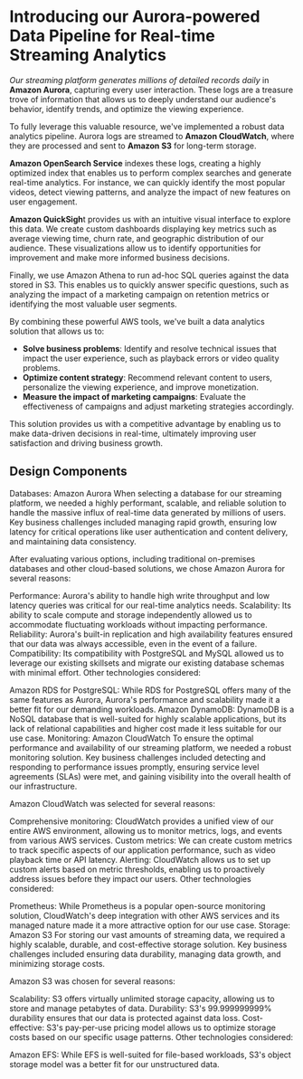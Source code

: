 # Introducing our Aurora-powered Data Pipeline for Real-time Streaming Analytics

*Our streaming platform generates millions of detailed records daily* in **Amazon Aurora**, capturing every user interaction. These logs are a treasure trove of information that allows us to deeply understand our audience's behavior, identify trends, and optimize the viewing experience. 

To fully leverage this valuable resource, we've implemented a robust data analytics pipeline. Aurora logs are streamed to **Amazon CloudWatch**, where they are processed and sent to **Amazon S3** for long-term storage. 
 
**Amazon OpenSearch Service** indexes these logs, creating a highly optimized index that enables us to perform complex searches and generate real-time analytics. For instance, we can quickly identify the most popular videos, detect viewing patterns, and analyze the impact of new features on user engagement.

**Amazon QuickSigh**t provides us with an intuitive visual interface to explore this data. We create custom dashboards displaying key metrics such as average viewing time, churn rate, and geographic distribution of our audience. These visualizations allow us to identify opportunities for improvement and make more informed business decisions.

Finally, we use Amazon Athena to run ad-hoc SQL queries against the data stored in S3. This enables us to quickly answer specific questions, such as analyzing the impact of a marketing campaign on retention metrics or identifying the most valuable user segments.

By combining these powerful AWS tools, we've built a data analytics solution that allows us to:

- **Solve business problems**: Identify and resolve technical issues that impact the user experience, such as playback errors or video quality problems.
- **Optimize content strategy**: Recommend relevant content to users, personalize the viewing experience, and improve monetization.
- **Measure the impact of marketing campaigns**: Evaluate the effectiveness of campaigns and adjust marketing strategies accordingly.

This solution provides us with a competitive advantage by enabling us to make data-driven decisions in real-time, ultimately improving user satisfaction and driving business growth.

## Design Components

Databases: Amazon Aurora
When selecting a database for our streaming platform, we needed a highly performant, scalable, and reliable solution to handle the massive influx of real-time data generated by millions of users. Key business challenges included managing rapid growth, ensuring low latency for critical operations like user authentication and content delivery, and maintaining data consistency.

After evaluating various options, including traditional on-premises databases and other cloud-based solutions, we chose Amazon Aurora for several reasons:

Performance: Aurora's ability to handle high write throughput and low latency queries was critical for our real-time analytics needs.
Scalability: Its ability to scale compute and storage independently allowed us to accommodate fluctuating workloads without impacting performance.
Reliability: Aurora's built-in replication and high availability features ensured that our data was always accessible, even in the event of a failure.
Compatibility: Its compatibility with PostgreSQL and MySQL allowed us to leverage our existing skillsets and migrate our existing database schemas with minimal effort.
Other technologies considered:

Amazon RDS for PostgreSQL: While RDS for PostgreSQL offers many of the same features as Aurora, Aurora's performance and scalability made it a better fit for our demanding workloads.
Amazon DynamoDB: DynamoDB is a NoSQL database that is well-suited for highly scalable applications, but its lack of relational capabilities and higher cost made it less suitable for our use case.
Monitoring: Amazon CloudWatch
To ensure the optimal performance and availability of our streaming platform, we needed a robust monitoring solution. Key business challenges included detecting and responding to performance issues promptly, ensuring service level agreements (SLAs) were met, and gaining visibility into the overall health of our infrastructure.

Amazon CloudWatch was selected for several reasons:

Comprehensive monitoring: CloudWatch provides a unified view of our entire AWS environment, allowing us to monitor metrics, logs, and events from various AWS services.
Custom metrics: We can create custom metrics to track specific aspects of our application performance, such as video playback time or API latency.
Alerting: CloudWatch allows us to set up custom alerts based on metric thresholds, enabling us to proactively address issues before they impact our users.
Other technologies considered:

Prometheus: While Prometheus is a popular open-source monitoring solution, CloudWatch's deep integration with other AWS services and its managed nature made it a more attractive option for our use case.
Storage: Amazon S3
For storing our vast amounts of streaming data, we required a highly scalable, durable, and cost-effective storage solution. Key business challenges included ensuring data durability, managing data growth, and minimizing storage costs.

Amazon S3 was chosen for several reasons:

Scalability: S3 offers virtually unlimited storage capacity, allowing us to store and manage petabytes of data.
Durability: S3's 99.999999999% durability ensures that our data is protected against data loss.
Cost-effective: S3's pay-per-use pricing model allows us to optimize storage costs based on our specific usage patterns.
Other technologies considered:

Amazon EFS: While EFS is well-suited for file-based workloads, S3's object storage model was a better fit for our unstructured data.
